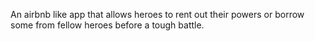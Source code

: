 An airbnb like app that allows heroes to rent out their powers or borrow some from fellow heroes before a tough battle.
